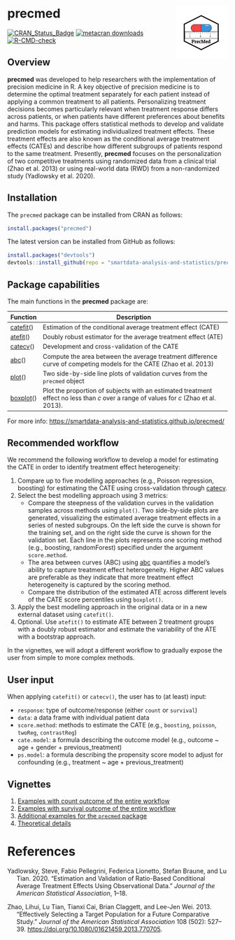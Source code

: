 
# precmed <img src="man/figures/logo.png" align="right" height="120"/>

<!-- badges: start -->

[![CRAN_Status_Badge](https://www.r-pkg.org/badges/version/precmed)](https://cran.r-project.org/package=precmed)
[![metacran
downloads](https://cranlogs.r-pkg.org/badges/last-month/precmed)](https://cran.r-project.org/package=precmed)
[![R-CMD-check](https://github.com/smartdata-analysis-and-statistics/precmed/actions/workflows/R-CMD-check.yaml/badge.svg)](https://github.com/smartdata-analysis-and-statistics/precmed/actions/workflows/R-CMD-check.yaml)
<!-- badges: end -->

## Overview

**precmed** was developed to help researchers with the implementation of
precision medicine in R. A key objective of precision medicine is to
determine the optimal treatment separately for each patient instead of
applying a common treatment to all patients. Personalizing treatment
decisions becomes particularly relevant when treatment response differs
across patients, or when patients have different preferences about
benefits and harms. This package offers statistical methods to develop
and validate prediction models for estimating individualized treatment
effects. These treatment effects are also known as the conditional
average treatment effects (CATEs) and describe how different subgroups
of patients respond to the same treatment. Presently, **precmed**
focuses on the personalization of two competitive treatments using
randomized data from a clinical trial (Zhao et al. 2013) or using
real-world data (RWD) from a non-randomized study (Yadlowsky et al.
2020).

## Installation

The `precmed` package can be installed from CRAN as follows:

``` r
install.packages("precmed")
```

The latest version can be installed from GitHub as follows:

``` r
install.packages("devtools")
devtools::install_github(repo = "smartdata-analysis-and-statistics/precmed")
```

## Package capabilities

The main functions in the **precmed** package are:

| Function                                                                                                | Description                                                                                                                            |
|---------------------------------------------------------------------------------------------------------|----------------------------------------------------------------------------------------------------------------------------------------|
| [catefit](https://smartdata-analysis-and-statistics.github.io/precmed/reference/catefit.html)()         | Estimation of the conditional average treatment effect (CATE)                                                                          |
| [atefit](https://smartdata-analysis-and-statistics.github.io/precmed/reference/atefit.html)()           | Doubly robust estimator for the average treatment effect (ATE)                                                                         |
| [catecv](https://smartdata-analysis-and-statistics.github.io/precmed/reference/catecv.html)()           | Development and cross-validation of the CATE                                                                                           |
| [abc](https://smartdata-analysis-and-statistics.github.io/precmed/reference/abc.html)()                 | Compute the area between the average treatment difference curve of competing models for the CATE (Zhao et al. 2013)                    |
| [plot](https://smartdata-analysis-and-statistics.github.io/precmed/reference/plot.precmed.html)()       | Two side-by-side line plots of validation curves from the `precmed` object                                                             |
| [boxplot](https://smartdata-analysis-and-statistics.github.io/precmed/reference/boxplot.precmed.html)() | Plot the proportion of subjects with an estimated treatment effect no less than $c$ over a range of values for $c$ (Zhao et al. 2013). |

For more info:
<https://smartdata-analysis-and-statistics.github.io/precmed/>

## Recommended workflow

We recommend the following workflow to develop a model for estimating
the CATE in order to identify treatment effect heterogeneity:

1.  Compare up to five modelling approaches (e.g., Poisson regression,
    boosting) for estimating the CATE using cross-validation through
    [catecv](https://smartdata-analysis-and-statistics.github.io/precmed/reference/catecv.html).
2.  Select the best modelling approach using 3 metrics:
    - Compare the steepness of the validation curves in the validation
      samples across methods using `plot()`. Two side-by-side plots are
      generated, visualizing the estimated average treatment effects in
      a series of nested subgroups. On the left side the curve is shown
      for the training set, and on the right side the curve is shown for
      the validation set. Each line in the plots represents one scoring
      method (e.g., boosting, randomForest) specified under the argument
      `score.method`.
    - The area between curves (ABC) using
      [abc](https://smartdata-analysis-and-statistics.github.io/precmed/reference/abc.html)
      quantifies a model’s ability to capture treatment effect
      heterogeneity. Higher ABC values are preferable as they indicate
      that more treatment effect heterogeneity is captured by the
      scoring method.
    - Compare the distribution of the estimated ATE across different
      levels of the CATE score percentiles using `boxplot()`.
3.  Apply the best modelling approach in the original data or in a new
    external dataset using `catefit()`.
4.  Optional. Use `atefit()` to estimate ATE between 2 treatment groups
    with a doubly robust estimator and estimate the variability of the
    ATE with a bootstrap approach.

In the vignettes, we will adopt a different workflow to gradually expose
the user from simple to more complex methods.

## User input

When applying `catefit()` or `catecv()`, the user has to (at least)
input:

- `response`: type of outcome/response (either `count` or `survival`)  
- `data`: a data frame with individual patient data  
- `score.method`: methods to estimate the CATE (e.g., `boosting`,
  `poisson`, `twoReg`, `contrastReg`)  
- `cate.model`: a formula describing the outcome model (e.g., outcome ~
  age + gender + previous_treatment)  
- `ps.model`: a formula describing the propensity score model to adjust
  for confounding (e.g., treatment ~ age + previous_treatment)

## Vignettes

1.  [Examples with count outcome of the entire
    workflow](https://smartdata-analysis-and-statistics.github.io/precmed/articles/Count-examples.html)  
2.  [Examples with survival outcome of the entire
    workflow](https://smartdata-analysis-and-statistics.github.io/precmed/articles/Survival-examples.html)  
3.  [Additional examples for the `precmed`
    package](https://smartdata-analysis-and-statistics.github.io/precmed/articles/Additional-examples.html)  
4.  [Theoretical
    details](https://smartdata-analysis-and-statistics.github.io/precmed/articles/Theoretical-details.html)

# References

<div id="refs" class="references csl-bib-body hanging-indent"
entry-spacing="0">

<div id="ref-yadlowsky2020estimation" class="csl-entry">

Yadlowsky, Steve, Fabio Pellegrini, Federica Lionetto, Stefan Braune,
and Lu Tian. 2020. “Estimation and Validation of Ratio-Based Conditional
Average Treatment Effects Using Observational Data.” *Journal of the
American Statistical Association*, 1–18.

</div>

<div id="ref-zhao2013effectively" class="csl-entry">

Zhao, Lihui, Lu Tian, Tianxi Cai, Brian Claggett, and Lee-Jen Wei. 2013.
“Effectively Selecting a Target Population for a Future Comparative
Study.” *Journal of the American Statistical Association* 108 (502):
527–39. <https://doi.org/10.1080/01621459.2013.770705>.

</div>

</div>
